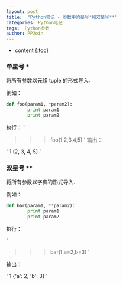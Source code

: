 ```yaml
---
layout: post
title:  "Python笔记 - 参数中的星号*和双星号**"
categories: Python笔记
tags:  Python参数
author: PPJoin
---
```


* content
{:toc}

### 单星号 \*

将所有参数以元组 tuple 的形式导入。

例如：

```python
def foo(param1, *param2):
        print param1
        print param2
```

执行：
'
>>> foo(1,2,3,4,5)
'
输出：

'
1
(2, 3, 4, 5)
'

### 双星号 \*\*

将所有参数以字典的形式导入.

例如：

```python
def bar(param1, **param2):
        print param1
        print param2
```
执行：

'
>>> bar(1,a=2,b=3)
'

输出：

'
1
{'a': 2, 'b': 3}
'